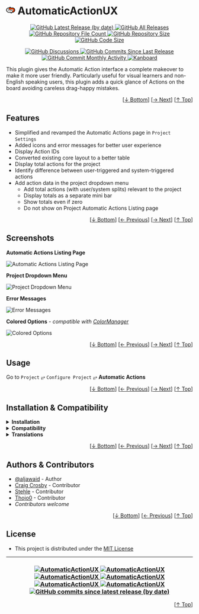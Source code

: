 <h1 name="readme-top"><img src="/Assets/aa-icon.svg" style="width:24px; height: 24px; display: inline-block;"/> AutomaticActionUX</h1>
<p align="center">
    <a href="https://github.com/aljawaid/AutomaticActionUX/releases">
        <img src="https://img.shields.io/github/v/release/aljawaid/AutomaticActionUX?style=for-the-badge&color=brightgreen" alt="GitHub Latest Release (by date)" title="GitHub Latest Release (by date)">
    </a>
    <a href="https://github.com/aljawaid/AutomaticActionUX/releases">
        <img src="https://img.shields.io/github/downloads/aljawaid/AutomaticActionUX/total?style=for-the-badge&color=orange" alt="GitHub All Releases" title="GitHub All Downloads">
    </a>
    <a href="https://github.com/aljawaid/AutomaticActionUX/releases">
        <img src="https://img.shields.io/github/directory-file-count/aljawaid/AutomaticActionUX?style=for-the-badge&color=orange" alt="GitHub Repository File Count" title="GitHub Repository File Count">
    </a>
    <a href="https://github.com/aljawaid/AutomaticActionUX/releases">
        <img src="https://img.shields.io/github/repo-size/aljawaid/AutomaticActionUX?style=for-the-badge&color=orange" alt="GitHub Repository Size" title="GitHub Repository Size">
    </a>
    <a href="https://github.com/aljawaid/AutomaticActionUX/releases">
        <img src="https://img.shields.io/github/languages/code-size/aljawaid/AutomaticActionUX?style=for-the-badge&color=orange" alt="GitHub Code Size" title="GitHub Code Size">
    </a>
</p>
<p align="center">
    <a href="https://github.com/aljawaid/AutomaticActionUX/discussions">
        <img src="https://img.shields.io/github/discussions/aljawaid/AutomaticActionUX?style=for-the-badge&color=blue" alt="GitHub Discussions" title="Read Discussions">
    </a>
    <a href="https://github.com/aljawaid/AutomaticActionUX/compare">
        <img src="https://img.shields.io/github/commits-since/aljawaid/AutomaticActionUX/latest?include_prereleases&style=for-the-badge&color=blue" alt="GitHub Commits Since Last Release" title="GitHub Commits Since Last Release">
    </a>
    <a href="https://github.com/aljawaid/AutomaticActionUX/compare">
        <img src="https://img.shields.io/github/commit-activity/m/aljawaid/AutomaticActionUX?style=for-the-badge&color=blue" alt="GitHub Commit Monthly Activity" title="GitHub Commit Monthly Activity">
    </a>
    <a href="https://github.com/kanboard/kanboard" title="Kanboard - Kanban Project Management Software">
        <img src="https://img.shields.io/badge/Plugin%20for-kanboard-D40000?style=for-the-badge&labelColor=000000" alt="Kanboard">
    </a>
</p>

This plugin gives the Automatic Action interface a complete makeover to make it more user friendly. Particularly useful for visual learners and non-English speaking users, this plugin adds a quick glance of Actions on the board avoiding careless drag-happy mistakes.

<p align="right">[<a href="#readme-bottom">&#8595; Bottom</a>] [<a href="#screenshots">&#8594; Next</a>] [<a href="#readme-top">&#8593; Top</a>]</p>

## Features

- Simplified and revamped the Automatic Actions page in `Project Settings`
- Added icons and error messages for better user experience
- Display Action IDs
- Converted existing core layout to a better table
- Display total actions for the project
- Identify difference between user-triggered and system-triggered actions
- Add action data in the project dropdown menu
  - Add total actions (with user/system splits) relevant to the project
  - Display totals as a separate mini bar
  - Show totals even if zero
  - Do not show on Project Automatic Actions Listing page

<p align="right">[<a href="#readme-bottom">&#8595; Bottom</a>] [<a href="#features">&#8592; Previous</a>] [<a href="#usage">&#8594; Next</a>] [<a href="#readme-top">&#8593; Top</a>]</p>

## Screenshots

**Automatic Actions Listing Page**  

![Automatic Actions Listing Page](../master/screenshot.png "Automatic Actions Listing Page")

**Project Dropdown Menu**  

![Project Dropdown Menu](../master/screenshot-dropdown.png "Project Dropdown Menu")

**Error Messages**  

![Error Messages](../master/screenshot-error-messages.png "Error Messages")

**Colored Options**  _- compatible with [ColorManager](https://github.com/aljawaid/ColorManager)_

![Colored Options](../master/screenshot-colored-options.png "Colored Options")

<p align="right">[<a href="#readme-bottom">&#8595; Bottom</a>] [<a href="#features">&#8592; Previous</a>] [<a href="#installation--compatibility">&#8594; Next</a>] [<a href="#readme-top">&#8593; Top</a>]</p>

## Usage

Go to `Project` &#10562; `Configure Project` &#10562; **Automatic Actions**

<p align="right">[<a href="#readme-bottom">&#8595; Bottom</a>] [<a href="#screenshots">&#8592; Previous</a>] [<a href="#authors--contributors">&#8594; Next</a>] [<a href="#readme-top">&#8593; Top</a>]</p>

## Installation & Compatibility

<details>
    <summary><strong>Installation</strong></summary>

- Install via the **[Kanboard](https://github.com/kanboard/kanboard "Kanboard - Kanban Project Management Software") Plugin Directory** or see [INSTALL.md](../master/INSTALL.md)
- Read the full [**Changelog**](../master/changelog.md "See changes") to see the latest updates

</details>
<details>
    <summary><strong>Compatibility</strong></summary>

- Requires [Kanboard](https://github.com/kanboard/kanboard "Kanboard - Kanban Project Management Software") ≥`1.2.20`
- **Other Plugins & Action Plugins**
  - _No known issues_
  - Compatible with [KanboardEmailHistory](https://github.com/aljawaid/KanboardEmailHistory), [KanboardCSS](https://github.com/aljawaid/KanboardCSS), [AutoSubtasks](https://github.com/creecros/AutoSubtasks), [ColorManager](https://github.com/aljawaid/ColorManager)
- **Core Files & Templates**
  - `01` Template override
  - _No database changes_

</details>
<details>
    <summary><strong>Translations</strong></summary>

- English (UK), German (Standard, Formal), German (Standard, Informal)
- _Starter template available_

</details>

<p align="right">[<a href="#readme-bottom">&#8595; Bottom</a>] [<a href="#usage">&#8592; Previous</a>] [<a href="#license">&#8594; Next</a>] [<a href="#readme-top">&#8593; Top</a>]</p>

## Authors & Contributors

- [@aljawaid](https://github.com/aljawaid) - Author
- [Craig Crosby](https://github.com/creecros) - Contributor
- [Stehle](https://github.com/stehlegg) - Contributor
- [Thojo0](https://github.com/thojo0) - Contributor
- _Contributors welcome_

<p align="right">[<a href="#readme-bottom">&#8595; Bottom</a>] [<a href="#installation--compatibility">&#8592; Previous</a>] [<a href="#readme-top">&#8593; Top</a>]</p>

## License

- This project is distributed under the [MIT License](../master/LICENSE "Read the MIT license")

---

<h3 align="center">
    <a href="https://github.com/aljawaid/AutomaticActionUX/stargazers" title="View Stargazers">
        <img src="https://img.shields.io/github/stars/aljawaid/AutomaticActionUX?logo=github&style=flat-square" alt="AutomaticActionUX">
    </a>
    <a href="https://github.com/aljawaid/AutomaticActionUX/forks" title="See Forks">
        <img src="https://img.shields.io/github/forks/aljawaid/AutomaticActionUX?logo=github&style=flat-square" alt="AutomaticActionUX">
    </a>
    <a href="https://github.com/aljawaid/AutomaticActionUX/blob/master/LICENSE" title="Read License">
        <img src="https://img.shields.io/github/license/aljawaid/AutomaticActionUX?style=flat-square" alt="AutomaticActionUX">
    </a>
    <a href="https://github.com/aljawaid/AutomaticActionUX/issues" title="Open Issues">
        <img src="https://img.shields.io/github/issues-raw/aljawaid/AutomaticActionUX?style=flat-square" alt="AutomaticActionUX">
    </a>
    <a href="https://github.com/aljawaid/AutomaticActionUX/issues?q=is%3Aissue+is%3Aclosed" title="Closed Issues">
        <img src="https://img.shields.io/github/issues-closed/aljawaid/AutomaticActionUX?style=flat-square" alt="AutomaticActionUX">
    </a>
    <a href="https://github.com/aljawaid/AutomaticActionUX/discussions" title="Read Discussions">
        <img src="https://img.shields.io/github/discussions/aljawaid/AutomaticActionUX?style=flat-square" alt="AutomaticActionUX">
    </a>
    <a href="https://github.com/aljawaid/AutomaticActionUX/compare/" title="Latest Commits">
        <img alt="GitHub commits since latest release (by date)" src="https://img.shields.io/github/commits-since/aljawaid/AutomaticActionUX/latest?style=flat-square">
    </a>
</h3>
<p align="right">[<a href="#readme-top">&#8593; Top</a>]</p>
<a name="readme-bottom"></a>
